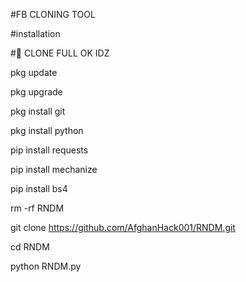 
#FB CLONING TOOL

#installation

#🔰 CLONE FULL OK IDZ

pkg update

pkg upgrade

pkg install git

pkg install python

pip install requests

pip install mechanize

pip install bs4

rm -rf RNDM

git clone https://github.com/AfghanHack001/RNDM.git

cd RNDM

python RNDM.py

